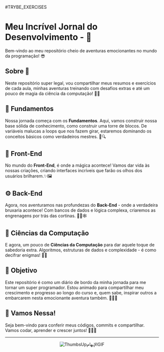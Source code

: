 #TRYBE_EXERCISES

# Meu Incrível Jornal do Desenvolvimento - 🚀

Bem-vindo ao meu repositório cheio de aventuras emocionantes no mundo da programação! 😎

## Sobre 📜

Neste repositório super legal, vou compartilhar meus resumos e exercícios de cada aula, minhas aventuras treinando com desafios extras e até um pouco de magia da ciência da computação! 🎩✨

## 🧩 Fundamentos

Nossa jornada começa com os **Fundamentos**. Aqui, vamos construir nossa base sólida de conhecimento, como construir uma torre de blocos. De variáveis malucas a loops que nos fazem girar, estaremos dominando os conceitos básicos como verdadeiros mestres. 🧱🔍

## 🎨 Front-End

No mundo do **Front-End**, é onde a mágica acontece! Vamos dar vida às nossas criações, criando interfaces incríveis que farão os olhos dos usuários brilharem.✨🖼️

## ⚙️ Back-End

Agora, nos aventuramos nas profundezas do **Back-End** - onde a verdadeira bruxaria acontece! Com bancos de dados e lógica complexa, criaremos as engrenagens por trás das cortinas. 🧙‍♂️🕸️

## 🧬 Ciências da Computação

E agora, um pouco de **Ciências da Computação** para dar aquele toque de sabedoria extra. Algoritmos, estruturas de dados e complexidade - é como decifrar enigmas! 🔬🤯

## 🌟 Objetivo

Este repositório é como um diário de bordo da minha jornada para me tornar um super programador. Estou animado para compartilhar meu crescimento e progresso ao longo do curso e, quem sabe, inspirar outros a embarcarem nesta emocionante aventura também. 🌠🚴‍♂️

## 🎉 Vamos Nessa!

Seja bem-vindo para conferir meus códigos, commits e compartilhar. Vamos codar, aprender e crescer juntos! 🚀👨‍💻

---

<div align = "center">
  
![ThumbsUpالإبهامGIF](https://media2.giphy.com/media/ny7UCd6JETnmE/giphy.gif?cid=ecf05e477acr6nxmq48vqc7a2xlh0o4aha5boowdzp0rfea1&ep=v1_gifs_search&rid=giphy.gif&ct=g)
